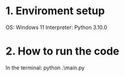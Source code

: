 
# 1. Enviroment setup
OS: Windows 11
Interpreter: Python 3.10.0

# 2. How to run the code 
In the terminal: python .\main.py